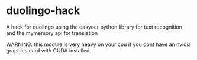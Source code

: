 # duolingo-hack
A hack for duolingo using the easyocr python library for text recognition and the mymemory api for translation

WARNING: 
this module is very heavy on your cpu if you dont have an nvidia graphics card with CUDA installed.
